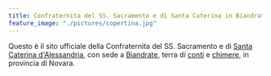 ```yaml
---
title: Confraternita del SS. Sacramento e di Santa Caterina in Biandrate.
feature_image: "./pictures/copertina.jpg"
---
```


Questo è il sito ufficiale della Confraternita del SS. Sacramento e di [Santa Caterina d'Alessandria](https://it.wikipedia.org/wiki/Caterina_d%27Alessandria), con sede a
[Biandrate](https://it.wikipedia.org/wiki/Biandrate), terra di [conti](https://www.treccani.it/enciclopedia/conti-di-biandrate_%28Enciclopedia-Italiana%29/) e [chimere](https://it.wikipedia.org/wiki/La_chimera_(Sebastiano_Vassalli)), in
provincia di Novara.
